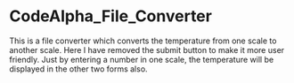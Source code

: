 # CodeAlpha_File_Converter

This is a file converter which converts the temperature from one scale to another scale.
Here I have removed the submit button to make it more user friendly.
Just by entering a number in one scale, the temperature will be displayed in the other two forms also.
